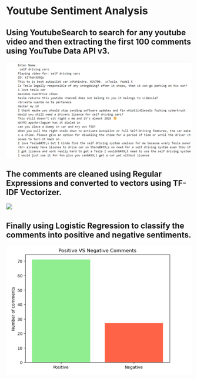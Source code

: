 <h1>Youtube Sentiment Analysis</h1>
<h2>Using YoutubeSearch to search for any youtube video and then extracting the first 100 comments using YouTube Data API v3.</h2>
<img src="comments.png">
<h2>The comments are cleaned using Regular Expressions and converted to vectors using TF-IDF Vectorizer.</h2>
<img src="tf-idf-vectorizer.png">
<h2>Finally using Logistic Regression to classify the comments into positive and negative sentiments.</h2>
<img src="finalresult.png">
